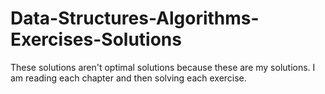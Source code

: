 # Data-Structures-Algorithms-Exercises-Solutions
These solutions aren't optimal solutions because these are my solutions. I am reading each chapter and then solving each exercise.
